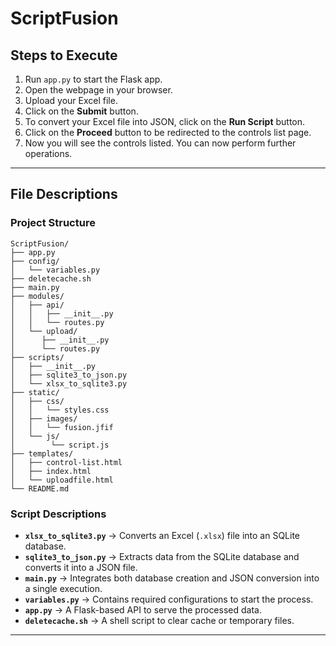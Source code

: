 # ScriptFusion

## Steps to Execute

1. Run `app.py` to start the Flask app.
2. Open the webpage in your browser.
3. Upload your Excel file.
4. Click on the **Submit** button.
5. To convert your Excel file into JSON, click on the **Run Script** button.
6. Click on the **Proceed** button to be redirected to the controls list page.  
7. Now you will see the controls listed. You can now perform further operations.

---

## File Descriptions

### Project Structure

```
ScriptFusion/
├── app.py
├── config/
│   └── variables.py
├── deletecache.sh
├── main.py
├── modules/
│   ├── api/
│   │   ├── __init__.py
│   │   └── routes.py
│   └── upload/
│      ├── __init__.py
│      └── routes.py
├── scripts/
│   ├── __init__.py
│   ├── sqlite3_to_json.py
│   └── xlsx_to_sqlite3.py
├── static/
│   ├── css/
│   │   └── styles.css
│   ├── images/
│   │   └── fusion.jfif
│   └── js/
│        └── script.js
├── templates/
│   ├── control-list.html
│   ├── index.html
│   └── uploadfile.html
└── README.md
```

### Script Descriptions

- **`xlsx_to_sqlite3.py`** → Converts an Excel (`.xlsx`) file into an SQLite database.
- **`sqlite3_to_json.py`** → Extracts data from the SQLite database and converts it into a JSON file.
- **`main.py`** → Integrates both database creation and JSON conversion into a single execution.
- **`variables.py`** → Contains required configurations to start the process.
- **`app.py`** → A Flask-based API to serve the processed data.
- **`deletecache.sh`** → A shell script to clear cache or temporary files.

---
